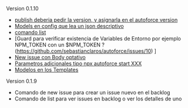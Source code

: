 
Version 0.1.10

* [publish deberia pedir la version, y asignarla en el autoforce version](https://github.com/sebastianclaros/autoforce/issues/12)
* [Models en config que lea un json descriptivo](https://github.com/sebastianclaros/autoforce/issues/9)
* [comando list](https://github.com/sebastianclaros/autoforce/issues/1)
* [Guard para verificar existencia de Variables de Entorno por ejemplo NPM_TOKEN con un $NPM_TOKEN ?
(https://github.com/sebastianclaros/autoforce/issues/10)
]
* [New issue con Body optativo](https://github.com/sebastianclaros/autoforce/issues/3)
* [Parametros adicionales tipo npx autoforce start XXX](https://github.com/sebastianclaros/autoforce/issues/5)
* [Modelos en los Templates](https://github.com/sebastianclaros/autoforce/issues/8)


Version 0.1.9
* Comando de new issue para crear un issue nuevo en el backlog
* Comando de list para ver issues en backlog o ver los detalles de uno
